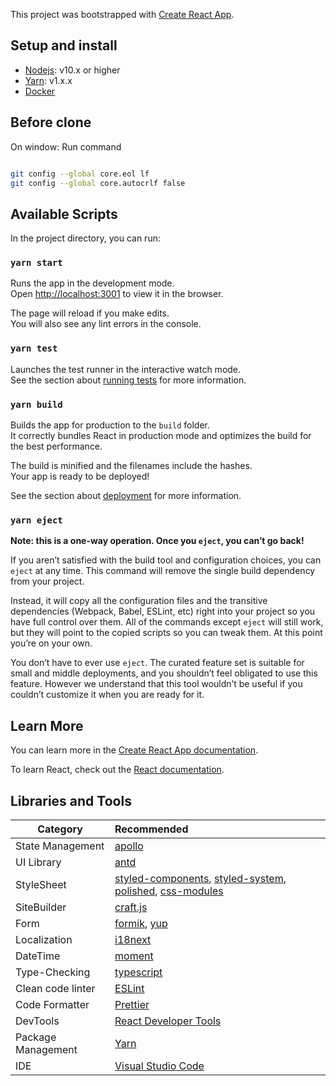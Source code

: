 This project was bootstrapped with [Create React App](https://github.com/facebook/create-react-app).

## Setup and install

- [Nodejs](https://nodejs.org/en/): v10.x or higher
- [Yarn](https://classic.yarnpkg.com/lang/en/): v1.x.x
- [Docker](https://www.docker.com/)

## Before clone

On window: Run command

```bash

git config --global core.eol lf
git config --global core.autocrlf false

```

## Available Scripts

In the project directory, you can run:

### `yarn start`

Runs the app in the development mode.<br>
Open [http://localhost:3001](http://localhost:3001) to view it in the browser.

The page will reload if you make edits.<br>
You will also see any lint errors in the console.

### `yarn test`

Launches the test runner in the interactive watch mode.<br>
See the section about [running tests](https://facebook.github.io/create-react-app/docs/running-tests) for more information.

### `yarn build`

Builds the app for production to the `build` folder.<br>
It correctly bundles React in production mode and optimizes the build for the best performance.

The build is minified and the filenames include the hashes.<br>
Your app is ready to be deployed!

See the section about [deployment](https://facebook.github.io/create-react-app/docs/deployment) for more information.

### `yarn eject`

**Note: this is a one-way operation. Once you `eject`, you can’t go back!**

If you aren’t satisfied with the build tool and configuration choices, you can `eject` at any time. This command will remove the single build dependency from your project.

Instead, it will copy all the configuration files and the transitive dependencies (Webpack, Babel, ESLint, etc) right into your project so you have full control over them. All of the commands except `eject` will still work, but they will point to the copied scripts so you can tweak them. At this point you’re on your own.

You don’t have to ever use `eject`. The curated feature set is suitable for small and middle deployments, and you shouldn’t feel obligated to use this feature. However we understand that this tool wouldn’t be useful if you couldn’t customize it when you are ready for it.

## Learn More

You can learn more in the [Create React App documentation](https://facebook.github.io/create-react-app/docs/getting-started).

To learn React, check out the [React documentation](https://reactjs.org/).

## Libraries and Tools

| Category           | Recommended                                                                                                                                                                                                           |
| ------------------ | :-------------------------------------------------------------------------------------------------------------------------------------------------------------------------------------------------------------------- |
| State Management   | [apollo](https://www.apollographql.com/)                                                                                                                                                                              |
| UI Library         | [antd](https://ant.design)                                                                                                                                                                                            |
| StyleSheet         | [styled-components](https://styled-components.com/), [styled-system](https://styled-system.com), [polished](https://github.com/styled-components/polished), [css-modules](https://github.com/css-modules/css-modules) |
| SiteBuilder        | [craft.js](https://craft.js.org)                                                                                                                                                                                      |
| Form               | [formik](https://jaredpalmer.com/formik/docs/overview), [yup](https://github.com/jquense/yup)                                                                                                                         |
| Localization       | [i18next](https://react.i18next.com)                                                                                                                                                                                  |
| DateTime           | [moment](https://momentjs.com)                                                                                                                                                                                        |
| Type-Checking      | [typescript](https://www.typescriptlang.org)                                                                                                                                                                          |
| Clean code linter  | [ESLint](https://eslint.org)                                                                                                                                                                                          |
| Code Formatter     | [Prettier](https://prettier.io)                                                                                                                                                                                       |
| DevTools           | [React Developer Tools](https://chrome.google.com/webstore/detail/react-developer-tools/fmkadmapgofadopljbjfkapdkoienihi?hl=en)                                                                                       |
| Package Management | [Yarn](https://yarnpkg.com/lang/en)                                                                                                                                                                                   |
| IDE                | [Visual Studio Code](https://code.visualstudio.com)                                                                                                                                                                   |
